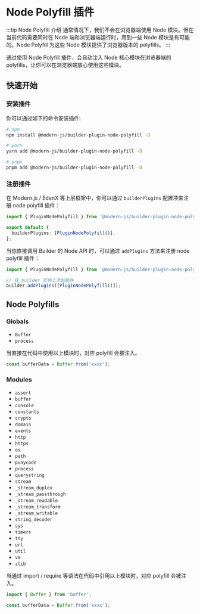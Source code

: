 # Node Polyfill 插件

:::tip Node Polyfill 介绍
通常情况下，我们不会在浏览器端使用 Node 模块。但在当前代码需要同时在 Node 端和浏览器端运行时，用到一些 Node 模块是有可能的。Node Polyfill 为这些 Node 模块提供了浏览器版本的 polyfills。
:::

通过使用 Node Polyfill 插件，会自动注入 Node 核心模块在浏览器端的 polyfills，让你可以在浏览器端放心使用这些模块。

## 快速开始

### 安装插件

你可以通过如下的命令安装插件:

```bash
# npm
npm install @modern-js/builder-plugin-node-polyfill -D

# yarn
yarn add @modern-js/builder-plugin-node-polyfill -D

# pnpm
pnpm add @modern-js/builder-plugin-node-polyfill -D
```

### 注册插件

在 Modern.js / EdenX 等上层框架中，你可以通过 `builderPlugins` 配置项来注册 node polyfill 插件：

```ts
import { PluginNodePolyfill } from '@modern-js/builder-plugin-node-polyfill';

export default {
  builderPlugins: [PluginNodePolyfill()],
};
```

当你直接调用 Builder 的 Node API 时，可以通过 `addPlugins` 方法来注册 node polyfill 插件：

```js
import { PluginNodePolyfill } from '@modern-js/builder-plugin-node-polyfill';

// 往 builder 实例上添加插件
builder.addPlugins([PluginNodePolyfill()]);
```

## Node Polyfills

### Globals

- `Buffer`
- `process`

当直接在代码中使用以上模块时，对应 polyfill 会被注入。

```ts
const bufferData = Buffer.from('xxxx');
```

### Modules

- `assert`
- `buffer`
- `console`
- `constants`
- `crypto`
- `domain`
- `events`
- `http`
- `https`
- `os`
- `path`
- `punycode`
- `process`
- `querystring`
- `stream`
- `_stream_duplex`
- `_stream_passthrough`
- `_stream_readable`
- `_stream_transform`
- `_stream_writable`
- `string_decoder`
- `sys`
- `timers`
- `tty`
- `url`
- `util`
- `vm`
- `zlib`

当通过 import / require 等语法在代码中引用以上模块时，对应 polyfill 会被注入。

```ts
import { Buffer } from 'buffer';

const bufferData = Buffer.from('xxxx');
```
